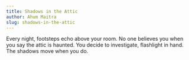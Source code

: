 ```yaml
---
title: Shadows in the Attic
author: Ahum Maitra
slug: shadows-in-the-attic
---
```


Every night, footsteps echo above your room.
No one believes you when you say the attic is haunted.
You decide to investigate, flashlight in hand.
The shadows move when you do.
